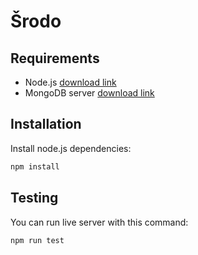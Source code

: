# Šrodo 

## Requirements

- Node.js [download link](https://nodejs.org/)
- MongoDB server [download link](https://www.mongodb.com/try/download/community)

## Installation

Install node.js dependencies:

```bash
npm install
```

## Testing

You can run live server with this command:

```bash
npm run test
```
